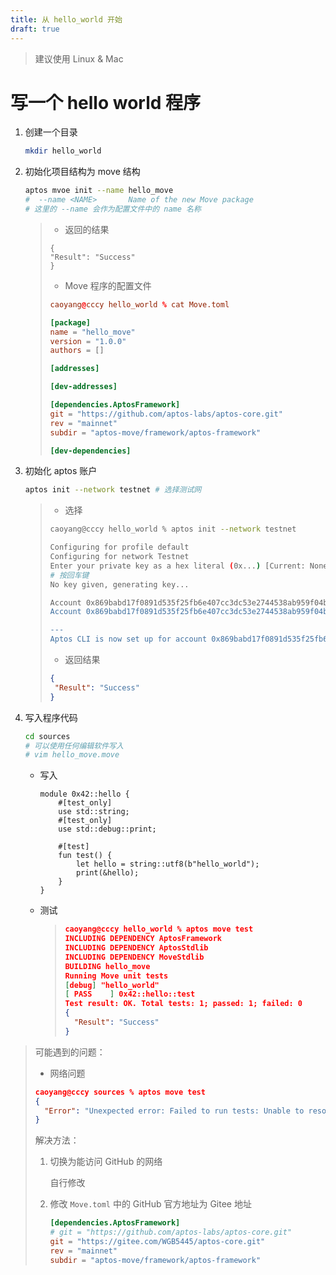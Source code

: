```yaml
---
title: 从 hello_world 开始
draft: true
---
```

> 建议使用 Linux & Mac

# 写一个 hello world 程序

1. 创建一个目录

    ```bash
    mkdir hello_world
    ```

2. 初始化项目结构为 move 结构

    ```bash
    aptos mvoe init --name hello_move
    #  --name <NAME>       Name of the new Move package
    # 这里的 --name 会作为配置文件中的 name 名称
    ```

    > - 返回的结果
    >
    > ```move
    > {
    > "Result": "Success"
    > }
    > ```
    > - Move 程序的配置文件
    >
    > ```toml
    > caoyang@cccy hello_world % cat Move.toml 
    > 
    > [package]
    > name = "hello_move"
    > version = "1.0.0"
    > authors = []
    > 
    > [addresses]
    > 
    > [dev-addresses]
    > 
    > [dependencies.AptosFramework]
    > git = "https://github.com/aptos-labs/aptos-core.git"
    > rev = "mainnet"
    > subdir = "aptos-move/framework/aptos-framework"
    > 
    > [dev-dependencies]
    > ``` 

3. 初始化 aptos 账户

    ```bash
    aptos init --network testnet # 选择测试网
    ```

    >- 选择
    >
    >```bash
    >caoyang@cccy hello_world % aptos init --network testnet
    >
    >Configuring for profile default
    >Configuring for network Testnet
    >Enter your private key as a hex literal (0x...) [Current: None | No input: Generate new key (or keep one if present)]
    ># 按回车键
    >No key given, generating key...
    >
    >Account 0x869babd17f0891d535f25fb6e407cc3dc53e2744538ab959f04b799bc83a59d9 doesn't exist, creating it and funding it with 100000000 Octas
    >Account 0x869babd17f0891d535f25fb6e407cc3dc53e2744538ab959f04b799bc83a59d9 funded successfully
    >
    >---
    >Aptos CLI is now set up for account 0x869babd17f0891d535f25fb6e407cc3dc53e2744538ab959f04b799bc83a59d9 as profile default!  Run `aptos --help` for more information about commands
    >```
    >
    >- 返回结果
    >
    >```json
    >{
    >  "Result": "Success"
    >}
    >```

4. 写入程序代码

    ```bash
    cd sources 
    # 可以使用任何编辑软件写入
    # vim hello_move.move 
    ```

    - 写入

        ```move
        module 0x42::hello {
            #[test_only]
            use std::string;
            #[test_only]
            use std::debug::print;
        
            #[test]
            fun test() {
                let hello = string::utf8(b"hello_world");
                print(&hello);
            }
        }
        ```
    
    - 测试
      
        > ```json
        > caoyang@cccy hello_world % aptos move test
        > INCLUDING DEPENDENCY AptosFramework
        > INCLUDING DEPENDENCY AptosStdlib
        > INCLUDING DEPENDENCY MoveStdlib
        > BUILDING hello_move
        > Running Move unit tests
        > [debug] "hello_world"
        > [ PASS    ] 0x42::hello::test
        > Test result: OK. Total tests: 1; passed: 1; failed: 0
        > {
        >   "Result": "Success"
        > }
        > ```





> 可能遇到的问题：
> 
>- 网络问题
>
> ```json
>caoyang@cccy sources % aptos move test
> {
>   "Error": "Unexpected error: Failed to run tests: Unable to resolve packages for package 'hello_move': While resolving dependency 'AptosFramework' in package 'hello_move': Failed to fetch to latest Git state for package 'AptosFramework', to skip set --skip-fetch-latest-git-deps | Exit status: exit status: 128"
> }
> ```
> 
> 解决方法：
>
> 1. 切换为能访问 GitHub 的网络
>
>     自行修改
>
> 2. 修改 `Move.toml` 中的 GitHub 官方地址为 Gitee 地址
>
>     ```toml
>    [dependencies.AptosFramework]
>     # git = "https://github.com/aptos-labs/aptos-core.git"
>     git = "https://gitee.com/WGB5445/aptos-core.git"
>     rev = "mainnet"
>     subdir = "aptos-move/framework/aptos-framework"
>    ```



